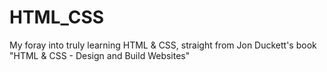 # HTML_CSS
My foray into truly learning HTML &amp; CSS, straight from Jon Duckett's book "HTML &amp; CSS - Design and Build Websites"
